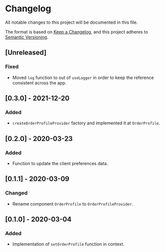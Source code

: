 # Changelog

All notable changes to this project will be documented in this file.

The format is based on [Keep a Changelog](https://keepachangelog.com/en/1.0.0/),
and this project adheres to [Semantic Versioning](https://semver.org/spec/v2.0.0.html).

## [Unreleased]

### Fixed

- Moved `log` function to out of `useLogger` in order to keep the reference consistent across the app.

## [0.3.0] - 2021-12-20

### Added

- `createOrderProfileProvider` factory and implemented it at `OrderProfile`.

## [0.2.0] - 2020-03-23

### Added

- Function to update the client preferences data.

## [0.1.1] - 2020-03-09

### Changed

- Rename component `OrderProfile` to `OrderProfileProvider`.

## [0.1.0] - 2020-03-04

### Added

- Implementation of `setOrderProfile` function in context.
